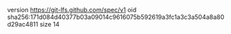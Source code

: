 version https://git-lfs.github.com/spec/v1
oid sha256:171d084d40377b03a09014c9616075b592619a3fc1a3c3a504a8a80d29ac4811
size 14
